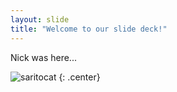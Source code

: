 ```yaml
---
layout: slide
title: "Welcome to our slide deck!"
---
```


Nick was here...

![saritocat](https://octodex.github.com/images/saritocat.png)
{: .center}
